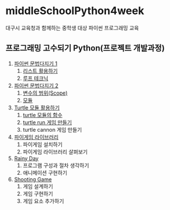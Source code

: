 # middleSchoolPython4week
대구시 교육청과 함께하는 중학생 대상 파이썬 프로그래밍 교육

## 프로그래밍 고수되기 Python(프로젝트 개발과정)
1. [파이썬 문법다지기 1](1.pythonGrammer_1)
    1. [리스트 활용하기](1.pythonGrammer_1/1-1.listOperation.py)
    2. [루프 테크닉](1.pythonGrammer_1/1-2.loopTechnic.py)
2. [파이썬 문법다지기 2](2.pythonGrammer_2)
    1. [변수의 범위(Scope)](2.pythonGrammer_2/2-1.ScopeofVar.py)
    2. [모듈](2.pythonGrammer_2/2-2.Module.py)
3. [Turtle 모듈 활용하기](3.turtleModule)
    1. [turtle 모듈의 함수](3.turtleModule/3-1.turtle_function.py)
    2. [turtle run 게임 만들기](3.turtleModule/3-2.turtle_example.py)
    3. turtle cannon 게임 만들기
4. [파이게임 라이브러리](4.pygameLibrary)
    1. 파이게임 설치하기
    2. 파이게임 라이브러리 살펴보기
5. [Rainy Day](5.rainyDay)
    1. 프로그램 구성과 절차 생각하기
    2. 애니메이션 구현하기
6. [Shooting Game](6.shootingGame)
    1. 게임 설계하기
    2. 게임 구현하기
    3. 게임 요소 추가하기
